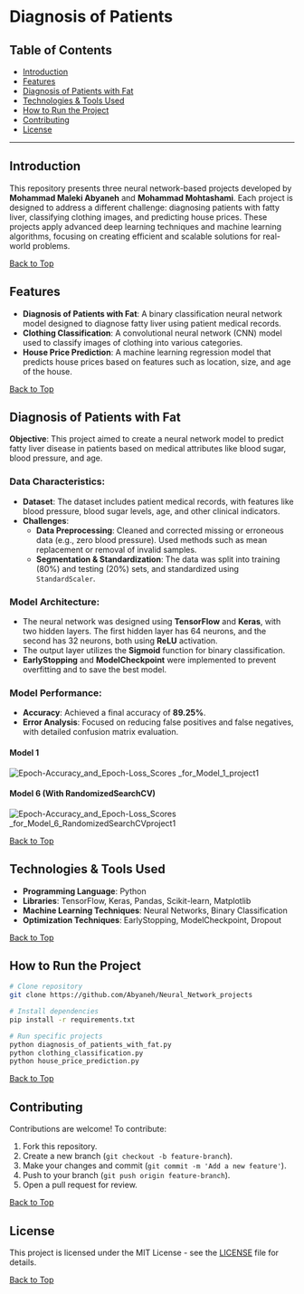 # Diagnosis of Patients

## Table of Contents
- [Introduction](#introduction)
- [Features](#features)
- [Diagnosis of Patients with Fat](#diagnosis-of-patients-with-fat)
- [Technologies & Tools Used](#technologies--tools-used)
- [How to Run the Project](#how-to-run-the-project)
- [Contributing](#contributing)
- [License](#license)

---

## Introduction

This repository presents three neural network-based projects developed by **Mohammad Maleki Abyaneh** and **Mohammad Mohtashami**. Each project is designed to address a different challenge: diagnosing patients with fatty liver, classifying clothing images, and predicting house prices. These projects apply advanced deep learning techniques and machine learning algorithms, focusing on creating efficient and scalable solutions for real-world problems.

[Back to Top](#table-of-contents)
## Features

- **Diagnosis of Patients with Fat**: A binary classification neural network model designed to diagnose fatty liver using patient medical records.
- **Clothing Classification**: A convolutional neural network (CNN) model used to classify images of clothing into various categories.
- **House Price Prediction**: A machine learning regression model that predicts house prices based on features such as location, size, and age of the house.

[Back to Top](#table-of-contents)
## Diagnosis of Patients with Fat

**Objective**: This project aimed to create a neural network model to predict fatty liver disease in patients based on medical attributes like blood sugar, blood pressure, and age.

### Data Characteristics:
- **Dataset**: The dataset includes patient medical records, with features like blood pressure, blood sugar levels, age, and other clinical indicators.
- **Challenges**:
  - **Data Preprocessing**: Cleaned and corrected missing or erroneous data (e.g., zero blood pressure). Used methods such as mean replacement or removal of invalid samples.
  - **Segmentation & Standardization**: The data was split into training (80%) and testing (20%) sets, and standardized using `StandardScaler`.

### Model Architecture:
- The neural network was designed using **TensorFlow** and **Keras**, with two hidden layers. The first hidden layer has 64 neurons, and the second has 32 neurons, both using **ReLU** activation.
- The output layer utilizes the **Sigmoid** function for binary classification.
- **EarlyStopping** and **ModelCheckpoint** were implemented to prevent overfitting and to save the best model.

### Model Performance:
- **Accuracy**: Achieved a final accuracy of **89.25%**.
- **Error Analysis**: Focused on reducing false positives and false negatives, with detailed confusion matrix evaluation.

#### Model 1
![Epoch-Accuracy_and_Epoch-Loss_Scores _for_Model_1_project1](https://github.com/Abyaneh/Neural_Network_projects/blob/main/Photos/Epoch-Accuracy_and_Epoch-Loss_Scores%20_for_Model_1_project1.png)

#### Model 6 (With RandomizedSearchCV)
![Epoch-Accuracy_and_Epoch-Loss_Scores _for_Model_6_RandomizedSearchCVproject1](https://github.com/Abyaneh/Neural_Network_projects/blob/main/Photos/Epoch-Accuracy_and_Epoch-Loss_Scores%20_for_Model_6_RandomizedSearchCVproject1.png)

[Back to Top](#table-of-contents)

## Technologies & Tools Used

- **Programming Language**: Python
- **Libraries**: TensorFlow, Keras, Pandas, Scikit-learn, Matplotlib
- **Machine Learning Techniques**: Neural Networks, Binary Classification
- **Optimization Techniques**: EarlyStopping, ModelCheckpoint, Dropout


[Back to Top](#table-of-contents)

## How to Run the Project

```bash
# Clone repository
git clone https://github.com/Abyaneh/Neural_Network_projects

# Install dependencies
pip install -r requirements.txt

# Run specific projects
python diagnosis_of_patients_with_fat.py
python clothing_classification.py
python house_price_prediction.py
```
[Back to Top](#table-of-contents)

## Contributing
Contributions are welcome! To contribute:
1. Fork this repository.
2. Create a new branch (`git checkout -b feature-branch`).
3. Make your changes and commit (`git commit -m 'Add a new feature'`).
4. Push to your branch (`git push origin feature-branch`).
5. Open a pull request for review.

[Back to Top](#table-of-contents)

## License
This project is licensed under the MIT License - see the [LICENSE](https://github.com/Abyaneh/rotten_and_fresh/blob/main/LICENSE) file for details.

[Back to Top](#table-of-contents)

